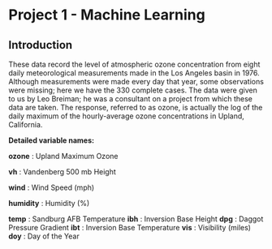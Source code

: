 # Project 1 - Machine Learning

## Introduction
These data record the level of atmospheric ozone concentration from eight daily meteorological measurements made in the Los Angeles basin in 1976.  Although measurements were made every day that year, some observations were missing; here we have the 330 complete cases. The data were given to us by Leo Breiman; he was a consultant on a project from which these data are taken.  The response, referred to as ozone, is actually the log of the daily maximum of the hourly-average ozone concentrations in Upland, California.


**Detailed variable names:**

**ozone** : Upland Maximum Ozone

**vh** : Vandenberg 500 mb Height

**wind** : Wind Speed (mph)

**humidity** : Humidity (%)

**temp** : Sandburg AFB Temperature
**ibh** : Inversion Base Height
**dpg** : Daggot Pressure Gradient
**ibt** : Inversion Base Temperature
**vis** : Visibility (miles)
**doy** : Day of the Year
